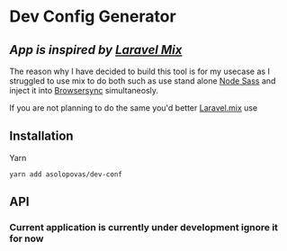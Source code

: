# Dev Config Generator
## _App is inspired by [Laravel Mix](https://github.com/JeffreyWay/laravel-mix)_
The reason why I have decided to build this tool is for my usecase as I struggled to use mix to do both such as use stand alone [Node Sass](https://github.com/sass/node-sass) and inject it into [Browsersync](https://github.com/BrowserSync/browser-sync]) simultaneosly. 

If you are not planning to do the same you'd better [Laravel.mix](https://github.com/JeffreyWay/laravel-mix) use 

## Installation
Yarn 

`yarn add asolopovas/dev-conf`



## API
### Current application is currently under development ignore it for now
